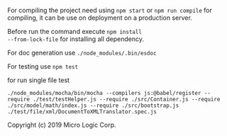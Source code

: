 
For compiling the project need using <code>npm start</code> or <code>npm run compile</code>  for compiling, it can be use on deployment on a production server.

Before run the command execute <code>npm install --from-lock-file</code> for installing all dependency.

For doc generation use <code>./node_modules/.bin/esdoc</code>

For testing use <code>npm test</code>

for run single file test 
~~~
./node_modules/mocha/bin/mocha --compilers js:@babel/register --require ./test/testHelper.js --require ./src/Container.js --require ./src/model/math/index.js --require ./src/bootstrap.js  ./test/file/xml/DocumentToXMLTranslator.spec.js
~~~

Copyright (c) 2019 Micro Logic Corp.